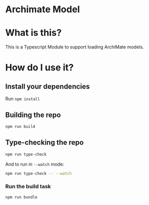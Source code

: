 # Archimate Model

# What is this?

This is a Typescript Module to support loading ArchiMate models.

# How do I use it?

## Install your dependencies

Run `npm install`

## Building the repo

```sh
npm run build
```

## Type-checking the repo

```sh
npm run type-check
```

And to run in `--watch` mode:

```sh
npm run type-check -- --watch
```

### Run the build task

```
npm run bundle
```
